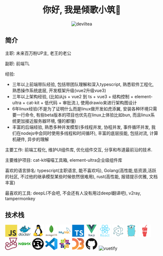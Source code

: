 <h1 align="center"> 你好, 我是倾歌小筑💞️ </h1>
<p align="center"> <img src="https://komarev.com/ghpvc/?username=wenhongjie&label=Profile%20views&color=0e75b6&style=flat" alt="deviltea" /> </p>

## 简介
主职: 未来百万粉UP主, 老王的老公

副职: 前端TL

经验: 
- 三年以上前端带队经验, 包括带团队理解和深入typescript, 熟悉软件工程化, 熟悉操作系统底层, 开发框架升级(vue2升级vue3)
- 三年以上架构经验, (比如从js + vue2 到 ts + vue3 + 结构控制 + element-ultra + cat-kit + 低代码 + 审批流.), 使用drawio来进行架构图设计
- 6年linux经验(不是为了证明什么而是linux做开发如虎添翼, 安装各种环境只需要一行命令, 有些beta版本的项目也优先在linux上体验比如bun, 而且linux系统更加接近服务器环境, 懂的都懂)
- 丰富的后端经验, 熟悉多种并发模型(多线程并发, 协程并发, 事件循环并发, 我们在nodejs中会同时使用多线程和时间循环), 丰富的底层技能, 包括对流, 计算机硬件, 异步的理解

主要工作: 前端工程化, 维护UI组件库, 优化组件交互, 分享和布道最前沿的技术.

主要维护项目: cat-kit喵喵工具箱, element-ultra企业级组件库

喜欢的语言排名: typescript(主职语言, 能不喜欢吗), Golang(高性能,低资源,活跃的社区, 不过他的继承模型某些时候依然很难用), rust(高性能, 报错提示优雅, 文档丰富)

最喜欢的工具: deepL(不会吧, 不会还有人没有用过deepl翻译吧), v2ray, tampermonkey

## 技术栈

<p>
 <img src="https://raw.githubusercontent.com/devicons/devicon/master/icons/javascript/javascript-original.svg" alt="javascript" width="40" height="40"/> 
 <img src="https://raw.githubusercontent.com/devicons/devicon/master/icons/docker/docker-original-wordmark.svg" alt="docker" width="40" height="40"/>
 <img src="https://raw.githubusercontent.com/devicons/devicon/master/icons/linux/linux-original.svg" alt="linux" width="40" height="40"/> 
 <img src="https://raw.githubusercontent.com/devicons/devicon/master/icons/mongodb/mongodb-original-wordmark.svg" alt="mongodb" width="40" height="40"/>
 <img src="https://raw.githubusercontent.com/devicons/devicon/master/icons/mysql/mysql-original-wordmark.svg" alt="mysql" width="40" height="40"/>
 <img src="https://raw.githubusercontent.com/devicons/devicon/master/icons/typescript/typescript-original.svg" alt="typescript" width="40" height="40"/> 
 <img src="https://raw.githubusercontent.com/devicons/devicon/master/icons/vuejs/vuejs-original-wordmark.svg" alt="vuejs" width="40" height="40"/>
 <img src="https://raw.githubusercontent.com/devicons/devicon/master/icons/react/react-original-wordmark.svg" alt="vuejs" width="40" height="40"/>
 <img src="https://raw.githubusercontent.com/devicons/devicon/master/icons/electron/electron-original.svg" alt="vuejs" width="40" height="40"/>
 <img src="https://raw.githubusercontent.com/devicons/devicon/master/icons/go/go-original.svg" alt="vuejs" width="40" height="40"/>
 <img src="https://raw.githubusercontent.com/devicons/devicon/master/icons/gulp/gulp-plain.svg" alt="vuejs" width="40" height="40"/>
 <img src="https://raw.githubusercontent.com/devicons/devicon/master/icons/jest/jest-plain.svg" alt="vuejs" width="40" height="40"/>
 <img src="https://raw.githubusercontent.com/devicons/devicon/master/icons/nginx/nginx-original.svg" alt="vuejs" width="40" height="40"/>
 <img src="https://raw.githubusercontent.com/devicons/devicon/master/icons/rust/rust-plain.svg" alt="vuejs" width="40" height="40"/>
 <img src="https://raw.githubusercontent.com/devicons/devicon/master/icons/vscode/vscode-original.svg" alt="vuejs" width="40" height="40"/>
 <img src="https://raw.githubusercontent.com/devicons/devicon/master/icons/centos/centos-original.svg" alt="vuejs" width="40" height="40"/>
 <img src="https://raw.githubusercontent.com/devicons/devicon/master/icons/d3js/d3js-original.svg" alt="vuejs" width="40" height="40"/>
 <img src="https://raw.githubusercontent.com/devicons/devicon/master/icons/github/github-original.svg" alt="vuejs" width="40" height="40"/>
 <img src="https://bestofjs.org/logos/vuetify.svg" alt="vuetify" width="40" height="40"/> 
</p>
